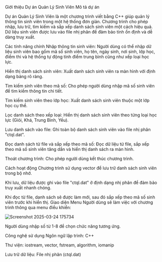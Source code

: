 Giới thiệu Dự án Quản Lý Sinh Viên
Mô tả dự án

Dự án Quản Lý Sinh Viên là một chương trình viết bằng C++ giúp quản lý thông tin sinh viên trong một hệ thống đơn giản. Chương trình cho phép nhập, lưu trữ, tìm kiếm và sắp xếp danh sách sinh viên một cách hiệu quả. Dữ liệu sinh viên được lưu vào file nhị phân để đảm bảo tính ổn định và dễ dàng truy xuất.

Các tính năng chính
Nhập thông tin sinh viên: Người dùng có thể nhập dữ liệu sinh viên bao gồm mã số sinh viên, họ tên, ngày sinh, nơi sinh, lớp học, điểm thi và hệ thống tự động tính điểm trung bình cũng như xếp loại học lực.

Hiển thị danh sách sinh viên: Xuất danh sách sinh viên ra màn hình với định dạng bảng rõ ràng.

Tìm kiếm sinh viên theo mã số: Cho phép người dùng nhập mã số sinh viên để tìm kiếm thông tin chi tiết.

Tìm kiếm sinh viên theo lớp học: Xuất danh sách sinh viên thuộc một lớp học cụ thể.

Lọc danh sách theo xếp loại: Hiển thị danh sách sinh viên theo từng loại học lực (Giỏi, Khá, Trung Bình, Yếu).

Lưu danh sách vào file: Ghi toàn bộ danh sách sinh viên vào file nhị phân "ctql.dat".

Đọc danh sách từ file và sắp xếp theo mã số: Đọc dữ liệu từ file, sắp xếp theo mã số sinh viên tăng dần và hiển thị danh sách ra màn hình.

Thoát chương trình: Cho phép người dùng kết thúc chương trình.

Cách hoạt động
Chương trình sử dụng vector để lưu trữ danh sách sinh viên trong bộ nhớ.

Khi lưu, dữ liệu được ghi vào file "ctql.dat" ở định dạng nhị phân để đảm bảo truy xuất nhanh chóng.

Khi đọc từ file, danh sách sẽ được làm mới, sau đó sắp xếp theo mã số sinh viên trước khi hiển thị.
Giao diện Menu
Người dùng sẽ làm việc với chương trình thông qua menu điều khiển:

![Screenshot 2025-03-24 175734](https://github.com/user-attachments/assets/7155ede1-5636-47d8-8de4-c7b13d3686e3)

Người dùng nhập số từ 1-8 để chọn chức năng tương ứng.

Công nghệ sử dụng
Ngôn ngữ lập trình: C++

Thư viện: iostream, vector, fstream, algorithm, iomanip

Lưu trữ dữ liệu: File nhị phân (ctql.dat)

